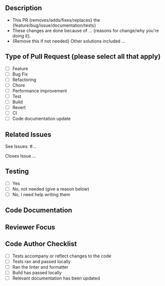 ## Description

<!-- DO NOT LEAVE THIS SECTION BLANK -->

- This PR {removes/adds/fixes/replaces} the {feature/bug/issue/documentation/tests}
- These changes are done because of ... {reasons for change/why you're doing it}.
- {Remove this if not needed} Other solutions included ...

## Type of Pull Request (please select all that apply)

- [ ] Feature
- [ ] Bug Fix
- [ ] Refactoring
- [ ] Chore
- [ ] Performance improvement
- [ ] Test
- [ ] Build
- [ ] Revert
- [ ] CI
- [ ] Code documentation update

<!--TODO are we missing any here? -->

## Related Issues

<!-- Connect this PR to relevant issues, to help the reviewer but also for record-keeping. -->

See Issues: #...

<!-- Also list issues the PR closes -->

Closes Issue ...

## Testing

- [ ] Yes
- [ ] No, not needed (give a reason below)
- [ ] No, I need help writing them

<!-- Please explain why the tests are not needed for this PR here -->

## Code Documentation

<!-- Please detail which parts, if any, of the documentation has been updated -->

## Reviewer Focus

<!-- Any particular section the reviewer should focus on, anywhere that would be a good place to start? -->

## Code Author Checklist

<!-- This is to help you determine if your work is ready to be reviewed, if an item is not relevant then you can mark it as done (because you have checked and found that it isn't needed) -->

- [ ] Tests accompany or reflect changes to the code
- [ ] Tests ran and passed locally
- [ ] Ran the linter and formatter
- [ ] Build has passed locally
- [ ] Relevant documentation has been updated
